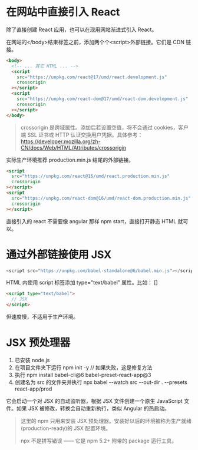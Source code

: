 # 在网站中直接引入 React

除了直接创建 React 应用，也可以在现用网站渐进式引入 React。

在网站的\</body>结束标签之前，添加两个个\<script>外部链接。它们是 CDN 链接。

```html
<body>
  <!-- ... 其它 HTML ... -->
  <script
    src="https://unpkg.com/react@17/umd/react.development.js"
    crossorigin
  ></script>
  <script
    src="https://unpkg.com/react-dom@17/umd/react-dom.development.js"
    crossorigin
  ></script>
</body>
```

> crossorigin 是跨域属性。添加后若设置空值，将不会通过 cookies，客户端 SSL 证书或 HTTP 认证交换用户凭据。具体参考：https://developer.mozilla.org/zh-CN/docs/Web/HTML/Attributes/crossorigin

实际生产环境推荐 production.min.js 结尾的外部链接。

```html
<script
  src="https://unpkg.com/react@16/umd/react.production.min.js"
  crossorigin
></script>
<script
  src="https://unpkg.com/react-dom@16/umd/react-dom.production.min.js"
  crossorigin
></script>
```

直接引入的 react 不需要像 angular 那样 npm start，直接打开静态 HTML 就可以。

# 通过外部链接使用 JSX

```js
<script src="https://unpkg.com/babel-standalone@6/babel.min.js"></script>
```

HTML 内使用 script 标签添加 type="text/babel" 属性。比如：
[]
```html
<script type="text/babel">
  // JSX
</script>
```

但速度慢，不适用于生产环境。

# JSX 预处理器

1. 已安装 node.js
2. 在项目文件夹下运行 npm init -y // 如果失败，这是修复方法
3. 执行 npm install babel-cli@6 babel-preset-react-app@3
4. 创建名为 src 的文件夹并执行
   npx babel --watch src --out-dir . --presets react-app/prod

它会启动一个对 JSX 的自动监听器，根据 JSX 文件创建一个原生 JavaScript 文件。如果 JSX 被修改，转换会自动重新执行，类似 Angular 的热启动。

> 这里的 npm 只用来安装 JSX 预处理器。安装好以后的环境被称为生产就绪(production-ready)的 JSX 配置环境。
>
> npx 不是拼写错误 —— 它是 npm 5.2+ 附带的 package 运行工具。